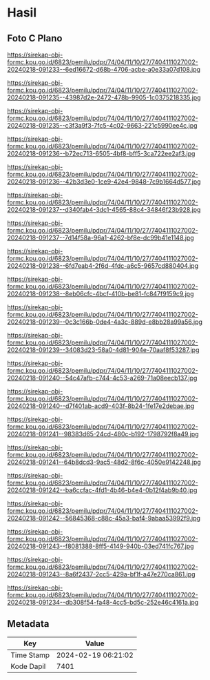 # Hasil

## Foto C Plano

https://sirekap-obj-formc.kpu.go.id/6823/pemilu/pdpr/74/04/11/10/27/7404111027002-20240218-091233--6ed16672-d68b-4706-acbe-a0e33a07d108.jpg

https://sirekap-obj-formc.kpu.go.id/6823/pemilu/pdpr/74/04/11/10/27/7404111027002-20240218-091235--43987d2e-2472-478b-9905-1c0375218335.jpg

https://sirekap-obj-formc.kpu.go.id/6823/pemilu/pdpr/74/04/11/10/27/7404111027002-20240218-091235--c3f3a9f3-7fc5-4c02-9663-221c5990ee4c.jpg

https://sirekap-obj-formc.kpu.go.id/6823/pemilu/pdpr/74/04/11/10/27/7404111027002-20240218-091236--b72ec713-6505-4bf8-bff5-3ca722ee2af3.jpg

https://sirekap-obj-formc.kpu.go.id/6823/pemilu/pdpr/74/04/11/10/27/7404111027002-20240218-091236--42b3d3e0-1ce9-42e4-9848-7c9b1664d577.jpg

https://sirekap-obj-formc.kpu.go.id/6823/pemilu/pdpr/74/04/11/10/27/7404111027002-20240218-091237--d340fab4-3dc1-4565-88c4-34846f23b928.jpg

https://sirekap-obj-formc.kpu.go.id/6823/pemilu/pdpr/74/04/11/10/27/7404111027002-20240218-091237--7d14f58a-96a1-4262-bf8e-dc99b41e1148.jpg

https://sirekap-obj-formc.kpu.go.id/6823/pemilu/pdpr/74/04/11/10/27/7404111027002-20240218-091238--6fd7eab4-2f6d-4fdc-a6c5-9657cd880404.jpg

https://sirekap-obj-formc.kpu.go.id/6823/pemilu/pdpr/74/04/11/10/27/7404111027002-20240218-091238--8eb06cfc-4bcf-410b-be81-fc847f9159c9.jpg

https://sirekap-obj-formc.kpu.go.id/6823/pemilu/pdpr/74/04/11/10/27/7404111027002-20240218-091239--0c3c166b-0de4-4a3c-889d-e8bb28a99a56.jpg

https://sirekap-obj-formc.kpu.go.id/6823/pemilu/pdpr/74/04/11/10/27/7404111027002-20240218-091239--34083d23-58a0-4d81-904e-70aaf8f53287.jpg

https://sirekap-obj-formc.kpu.go.id/6823/pemilu/pdpr/74/04/11/10/27/7404111027002-20240218-091240--54c47afb-c744-4c53-a269-71a08eecb137.jpg

https://sirekap-obj-formc.kpu.go.id/6823/pemilu/pdpr/74/04/11/10/27/7404111027002-20240218-091240--d7f401ab-acd9-403f-8b24-1fe17e2debae.jpg

https://sirekap-obj-formc.kpu.go.id/6823/pemilu/pdpr/74/04/11/10/27/7404111027002-20240218-091241--98383d65-24cd-480c-b192-1798792f8a49.jpg

https://sirekap-obj-formc.kpu.go.id/6823/pemilu/pdpr/74/04/11/10/27/7404111027002-20240218-091241--64b8dcd3-9ac5-48d2-8f6c-4050e9142248.jpg

https://sirekap-obj-formc.kpu.go.id/6823/pemilu/pdpr/74/04/11/10/27/7404111027002-20240218-091242--ba6ccfac-4fd1-4b46-b4e4-0b12f4ab9b40.jpg

https://sirekap-obj-formc.kpu.go.id/6823/pemilu/pdpr/74/04/11/10/27/7404111027002-20240218-091242--56845368-c88c-45a3-baf4-9abaa53992f9.jpg

https://sirekap-obj-formc.kpu.go.id/6823/pemilu/pdpr/74/04/11/10/27/7404111027002-20240218-091243--f8081388-8ff5-4149-940b-03ed741fc767.jpg

https://sirekap-obj-formc.kpu.go.id/6823/pemilu/pdpr/74/04/11/10/27/7404111027002-20240218-091243--8a6f2437-2cc5-429a-bf1f-a47e270ca861.jpg

https://sirekap-obj-formc.kpu.go.id/6823/pemilu/pdpr/74/04/11/10/27/7404111027002-20240218-091234--db308f54-fa48-4cc5-bd5c-252e46c4161a.jpg


## Metadata

| Key        | Value               |
| ---------- | ------------------- |
| Time Stamp | 2024-02-19 06:21:02 |
| Kode Dapil | 7401                |



